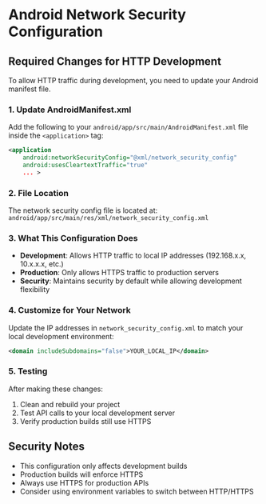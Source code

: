 # Android Network Security Configuration

## Required Changes for HTTP Development

To allow HTTP traffic during development, you need to update your Android manifest file.

### 1. Update AndroidManifest.xml

Add the following to your `android/app/src/main/AndroidManifest.xml` file inside the `<application>` tag:

```xml
<application
    android:networkSecurityConfig="@xml/network_security_config"
    android:usesCleartextTraffic="true"
    ... >
```

### 2. File Location

The network security config file is located at:
`android/app/src/main/res/xml/network_security_config.xml`

### 3. What This Configuration Does

- **Development**: Allows HTTP traffic to local IP addresses (192.168.x.x, 10.x.x.x, etc.)
- **Production**: Only allows HTTPS traffic to production servers
- **Security**: Maintains security by default while allowing development flexibility

### 4. Customize for Your Network

Update the IP addresses in `network_security_config.xml` to match your local development environment:

```xml
<domain includeSubdomains="false">YOUR_LOCAL_IP</domain>
```

### 5. Testing

After making these changes:
1. Clean and rebuild your project
2. Test API calls to your local development server
3. Verify production builds still use HTTPS

## Security Notes

- This configuration only affects development builds
- Production builds will enforce HTTPS
- Always use HTTPS for production APIs
- Consider using environment variables to switch between HTTP/HTTPS
